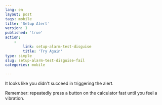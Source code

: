 ```yaml
---
lang: en
layout: post
tags: mobile
title: 'Setup Alert'
version: 1
published: 'true'
action:
    -
        link: setup-alarm-test-disguise
        title: 'Try Again'
type: simple
slug: setup-alarm-test-disguise-fail
categories: mobile

---
```


It looks like you didn't succeed in triggering the alert.

Remember: repeatedly press a button on the calculator fast until you feel a vibration.